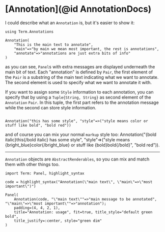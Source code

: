# [Annotation](@id AnnotationDocs)

I could describe what an `Annotation` is, but it's easier to show it:
```@example ann
using Term.Annotations

Annotation(
    "This is the main text to annotate",
    "main"=>"by main we mean most important, the rest is annotations",
    "annotate"=>"annotations are just extra bits of info"
)
```

as you can see, `Panel`s with extra messages are displayed underneath the main bit of text. 
Each "annotation" is defined by `Pair`, the first element of the `Pair` is a substring of the 
main text indicating what we want to annotate. The second element is used to specify what we
want to annotate it with. 

If you want to assign some `Style` information to each annotation, you can specify that by using a `Tuple{String, String}` as second element of the `Annotation` `Pair`. In this tuple, the first part refers to the annotation message while the second can store style information. 

```@example ann

Annotation("this has some style", "style"=>("style means color or stuff like bold", "bold red"))
```

and of course you can mix your normal `markup` style too:
Annotation("{bold italic}this{/bold italic} has some style", "style"=>("style means {bright_blue}color{/bright_blue} or stuff like {bold}bold{/bold}", "bold red")). 

---

`Annotation` objects are `AbstractRenderables`, so you can mix and match them with other things too. 
```@example ann
import Term: Panel, highlight_syntax

code = highlight_syntax("Annotation(\"main text\", \"main\"=>\"most important\")")

Panel(
    Annotation(code, "\"main text\""=>"main message to be annotated", "\"main\"=>\"most important\""=>"annotation");
    padding=(4, 4, 2, 1),
    title="Annotation: usage", fit=true, title_style="default green bold",
    title_justify=:center, style="green dim"
)
```
